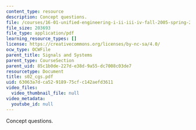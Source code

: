 ```yaml
---
content_type: resource
description: Concept questions.
file: /courses/16-01-unified-engineering-i-ii-iii-iv-fall-2005-spring-2006/63063a7dca52918975cfc142aefd3611_s02_cgs.pdf
file_size: 203693
file_type: application/pdf
learning_resource_types: []
license: https://creativecommons.org/licenses/by-nc-sa/4.0/
ocw_type: OCWFile
parent_title: Signals and Systems
parent_type: CourseSection
parent_uid: 85c1b0de-227d-e38d-9a55-dc7008c03de7
resourcetype: Document
title: s02_cgs.pdf
uid: 63063a7d-ca52-9189-75cf-c142aefd3611
video_files:
  video_thumbnail_file: null
video_metadata:
  youtube_id: null
---
```

Concept questions.